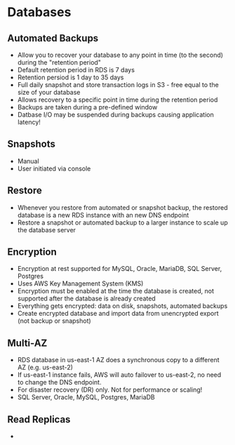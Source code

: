 # Databases

## Automated Backups
  - Allow you to recover your database to any point in time (to the second) during the 
  "retention period"
  - Default retention period in RDS is 7 days
  - Retention persiod is 1 day to 35 days
  - Full daily snapshot and store transaction logs in S3 - free equal to the size of your database
  - Allows recovery to a specific point in time during the retention period
  - Backups are taken during a pre-defined window
  - Datbase I/O may be suspended during backups causing application latency!
  
## Snapshots
  - Manual
  - User initiated via console

## Restore
  - Whenever you restore from automated or snapshot backup, the restored database is a 
  new RDS instance with an new DNS endpoint
  - Restore a snapshot or automated backup to a larger instance to scale up the database 
  server
  
## Encryption
  - Encryption at rest supported for MySQL, Oracle, MariaDB, SQL Server, Postgres
  - Uses AWS Key Management System (KMS) 
  - Encryption must be enabled at the time the database is created, not supported 
  after the database is already created
  - Everything gets encrypted:  data on disk, snapshots, automated backups
  - Create encrypted database and import data from unencrypted export (not backup or snapshot)
 
## Multi-AZ
  - RDS database in us-east-1 AZ does a synchronous copy to a different AZ (e.g. us-east-2)
  - If us-east-1 instance fails, AWS will auto failover to us-east-2, no need to change 
  the DNS endpoint.
  - For disaster recovery (DR) only.  Not for performance or scaling!
  - SQL Server, Oracle, MySQL, Postgres, MariaDB

## Read Replicas
  - 
 
  


